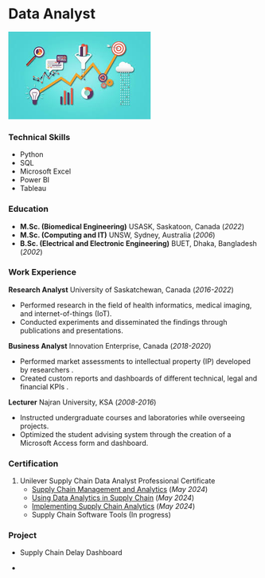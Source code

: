 # Data Analyst
![Data Analyst](assets/img/data_analyst5.jpg)

### Technical Skills
  - Python
  - SQL
  - Microsoft Excel
  - Power BI
  - Tableau

### Education
- **M.Sc. (Biomedical Engineering)** USASK, Saskatoon, Canada (_2022_)
- **M.Sc. (Computing and IT)** UNSW, Sydney, Australia (_2006_)
- **B.Sc. (Electrical and Electronic Engineering)** BUET, Dhaka, Bangladesh (_2002_)

### Work Experience
**Research Analyst** University of Saskatchewan, Canada (_2016-2022_)
- Performed research in the field of health informatics, medical imaging, and internet-of-things (IoT).
- Conducted experiments and disseminated the findings through publications and presentations.


**Business Analyst** Innovation Enterprise, Canada (_2018-2020_)
- Performed market assessments to intellectual property (IP) developed by researchers .
- Created custom reports and dashboards of different technical, legal and financial KPIs .


**Lecturer** Najran University, KSA (_2008-2016_)
- Instructed undergraduate courses and laboratories while overseeing projects.
- Optimized the student advising system through the creation of a Microsoft Access form and dashboard.

### Certification
1. Unilever Supply Chain Data Analyst Professional Certificate 
   * [Supply Chain Management and Analytics](/assets/img/C1.pdf) (_May 2024_)
   * [Using Data Analytics in Supply Chain](/assets/img/C1.pdf) (_May 2024_)
   * [Implementing Supply Chain Analytics](/assets/img/C3.pdf) (_May 2024_)
   * Supply Chain Software Tools (In progress)

### Project
- Supply Chain Delay Dashboard

- 
